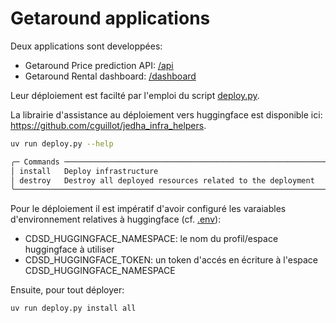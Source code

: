 # Getaround applications

Deux applications sont developpées:
- Getaround Price prediction API: [/api](./api/README.md)
- Getaround Rental dashboard: [/dashboard](./dashboard/README.md)

Leur déploiement est facilté par l'emploi du script [deploy.py](deploy.py).

La librairie d'assistance au déploiement vers huggingface est disponible ici: https://github.com/cguillot/jedha_infra_helpers.

```bash
uv run deploy.py --help

╭─ Commands ────────────────────────────────────────────────────────────╮
│ install   Deploy infrastructure                                       │
│ destroy   Destroy all deployed resources related to the deployment    │
╰───────────────────────────────────────────────────────────────────────╯
```

Pour le déploiement il est impératif d'avoir configuré les varaiables d'environnement relatives à huggingface (cf. [.env](../../../.env.sample)):
- CDSD_HUGGINGFACE_NAMESPACE: le nom du profil/espace huggingface à utiliser
- CDSD_HUGGINGFACE_TOKEN: un token d'accés en écriture à l'espace CDSD_HUGGINGFACE_NAMESPACE

Ensuite, pour tout déployer:
```bash
uv run deploy.py install all
```
